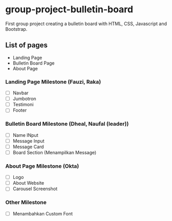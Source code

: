 # group-project-bulletin-board
First group project creating a bulletin board with HTML, CSS, Javascript and Bootstrap.

## List of pages
- Landing Page
- Bulletin Board Page
- About Page

### Landing Page Milestone (Fauzi, Raka)
- [ ] Navbar
- [ ] Jumbotron
- [ ] Testimoni
- [ ] Footer

### Bulletin Board Milestone (Dheal, Naufal (leader))
- [ ] Name INput
- [ ] Message Input
- [ ] Message Card
- [ ] Board Section (Menampilkan Message)

### About Page Milestone (Okta)
- [ ] Logo
- [ ] About Website
- [ ] Carousel Screenshot

### Other Milestone
- [ ] Menambahkan Custom Font
